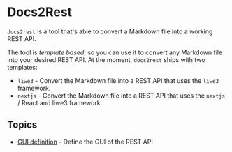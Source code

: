 # Docs2Rest

`docs2rest` is a tool that's able to convert a Markdown file into a working REST API.

The tool is *template based*, so you can use it to convert any Markdown file into your desired REST API.
At the moment, `docs2rest` ships with two templates:

* `liwe3`	- Convert the Markdown file into a REST API that uses the `liwe3` framework.
* `nextjs`	- Convert the Markdown file into a REST API that uses the `nextjs` / React and liwe3 framework.


## Topics
  - [GUI definition](gui.md) - Define the GUI of the REST API